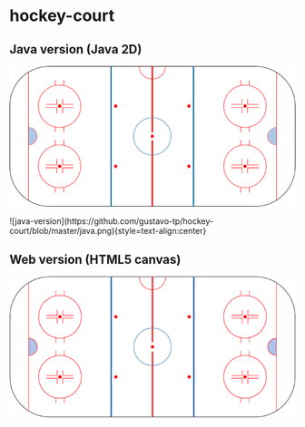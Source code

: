 # hockey-court

## Java version (Java 2D)
<p align="center">
	<img src="https://github.com/gustavo-tp/hockey-court/blob/master/java.png" />
</p>
![java-version](https://github.com/gustavo-tp/hockey-court/blob/master/java.png){style=text-align:center}

## Web version (HTML5 canvas)
![web-version](https://github.com/gustavo-tp/hockey-court/blob/master/web.png)
